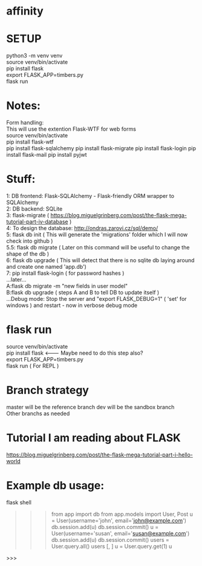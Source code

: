 # affinity

# SETUP
python3 -m venv venv  
source venv/bin/activate  
pip install flask  
export FLASK_APP=timbers.py  
flask run   

# Notes:
Form handling:    
This will use the extention Flask-WTF for web forms    
source venv/bin/activate      
pip install flask-wtf  
pip install flask-sqlalchemy
pip install flask-migrate
pip install flask-login
pip install flask-mail
pip install pyjwt

# Stuff:  
1: DB frontend: Flask-SQLAlchemy - Flask-friendly ORM wrapper to SQLAlchemy  
2: DB backend: SQLite  
3: flask-migrate   ( https://blog.miguelgrinberg.com/post/the-flask-mega-tutorial-part-iv-database )   
4: To design the database: http://ondras.zarovi.cz/sql/demo/   
5: flask db init ( This will generate the 'migrations' folder which I will now check into github )   
5.5: flask db migrate ( Later on this command will be useful to change the shape of the db )   
6: flask db upgrade ( This will detect that there is no sqlite db laying around and create one named 'app.db')   
7: pip install flask-login ( for password hashes )    
...later...   
A:flask db migrate -m "new fields in user model"   
B:flask db upgrade ( steps A and B to tell DB to update itself )   
...Debug mode: Stop the server and "export FLASK_DEBUG=1" ( 'set' for windows ) and restart - now in verbose debug mode    

# flask run  
source venv/bin/activate  
pip install flask    <---  Maybe need to do this step also?   
export FLASK_APP=timbers.py  
flask run   ( For REPL )

# Branch strategy  
master will be the reference branch
dev will be the sandbox branch  
Other branchs as needed  


# Tutorial I am reading about FLASK 
https://blog.miguelgrinberg.com/post/the-flask-mega-tutorial-part-i-hello-world  

# Example db usage: 
flask shell
>>> from app import db
>>> from app.models import User, Post
>>> u = User(username='john', email='john@example.com')
>>> db.session.add(u)
>>> db.session.commit()
>>> u = User(username='susan', email='susan@example.com')
>>> db.session.add(u)
>>> db.session.commit()
>>> users = User.query.all()
>>> users
[<User john>, <User susan>]
>>> u = User.query.get(1)
>>> u
<User john>
>>> 
